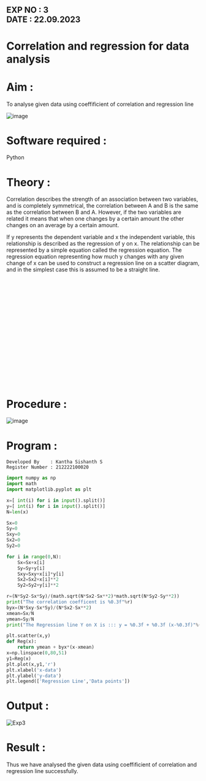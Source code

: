 ## EXP NO : 3 &emsp;&emsp;&emsp;&emsp;&emsp;&emsp;&emsp;&emsp;&emsp;&emsp;&emsp;&emsp; DATE : 22.09.2023
# Correlation and regression for data analysis
# Aim : 

To analyse given data using coeffificient of correlation and regression line

![image](https://user-images.githubusercontent.com/104613195/168224136-d6b64e64-7d3d-4775-9337-c8f96fe41f2d.png)


# Software required :  

Python

# Theory :

Correlation describes the strength of an association between two variables, and is completely symmetrical, the correlation between A and B is the same as the correlation between B and A. However, if the two variables are related it means that when one changes by a certain amount the other changes on an average by a certain amount.  

If y represents the dependent variable and x the independent variable, this relationship is described as the regression of y on x. The relationship can be represented by a simple equation called the regression equation. The regression equation representing how much y changes with any given change of x can be used to construct a regression line on a scatter diagram, and in the simplest case this is assumed to be a straight line.

<br>
<br>
<br>
<br>
<br>
<br>
<br>
<br>
<br>
<br>
<br>
<br>
<br>
<br>
<br>
<br>

# Procedure :

![image](https://user-images.githubusercontent.com/104613195/168225866-ac8f6610-bdc3-4ac2-a24e-2b24ba08e189.png)

# Program :
```
Developed By    : Kantha Sishanth S
Register Number : 212222100020
```
```python
import numpy as np
import math
import matplotlib.pyplot as plt

x=[ int(i) for i in input().split()]
y=[ int(i) for i in input().split()]
N=len(x)

Sx=0
Sy=0
Sxy=0
Sx2=0
Sy2=0

for i in range(0,N):
    Sx=Sx+x[i]
    Sy=Sy+y[i]
    Sxy=Sxy+x[i]*y[i]
    Sx2=Sx2+x[i]**2
    Sy2=Sy2+y[i]**2

r=(N*Sy2-Sx*Sy)/(math.sqrt(N*Sx2-Sx**2)*math.sqrt(N*Sy2-Sy**2))
print("The correlation coefficent is %0.3f"%r)
byx=(N*Sxy-Sx*Sy)/(N*Sx2-Sx**2)
xmean=Sx/N
ymean=Sy/N
print("The Regression line Y on X is ::: y = %0.3f + %0.3f (x-%0.3f)"%(ymean,byx,xmean))

plt.scatter(x,y)
def Reg(x):
    return ymean + byx*(x-xmean)
x=np.linspace(0,80,51)
y1=Reg(x)
plt.plot(x,y1,'r')
plt.xlabel('x-data')
plt.ylabel('y-data')
plt.legend(['Regression Line','Data points'])
```
# Output :

![Exp3](https://github.com/Skanthasishanth/Correlation_Regression/assets/118298456/0c86ef2a-d35e-4b34-af16-5da964327060)


# Result :

Thus we have analysed the given data using coeffificient of correlation and regression line successfully.
